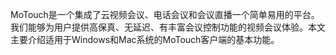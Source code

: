 MoTouch是一个集成了云视频会议、电话会议和会议直播一个简单易用的平台。我们能够为用户提供高保真、无延迟、有丰富会议控制功能的视频会议体验。本文主要介绍适用于Windows和Mac系统的MoTouch客户端的基本功能。